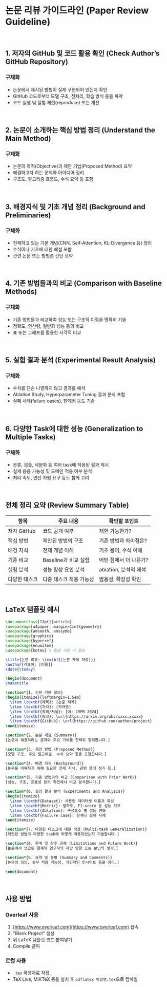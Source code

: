 # 논문 리뷰 가이드라인 (Paper Review Guideline)

<br>

## 1. 저자의 GitHub 및 코드 활용 확인 (Check Author’s GitHub Repository)

### 구체화

- 논문에서 제시된 방법이 실제 구현되어 있는지 확인
- GitHub 코드로부터 모델 구조, 전처리, 학습 방식 등을 파악
- 코드 실행 및 실험 재현(reproduce) 또는 개선

<br>

## 2. 논문이 소개하는 핵심 방법 정리 (Understand the Main Method)

### 구체화

- 논문의 목적(Objective)과 제안 기법(Proposed Method) 요약
- 해결하고자 하는 문제와 아이디어 정리
- 구조도, 알고리즘 흐름도, 수식 요약 등 포함

<br>

## 3. 배경지식 및 기초 개념 정리 (Background and Preliminaries)

### 구체화

- 전제하고 있는 기본 개념(CNN, Self-Attention, KL-Divergence 등) 정리
- 수식이나 기호에 대한 해설 포함
- 관련 논문 또는 방법론 간단 요약

<br>

## 4. 기존 방법들과의 비교 (Comparison with Baseline Methods)

### 구체화

- 기존 방법들과 비교하여 성능 또는 구조적 이점을 명확히 기술
- 정확도, 연산량, 일반화 성능 등의 비교
- 표 또는 그래프를 활용한 시각적 비교

<br>

## 5. 실험 결과 분석 (Experimental Result Analysis)

### 구체화

- 수치를 단순 나열하지 않고 결과를 해석
- Ablation Study, Hyperparameter Tuning 결과 분석 포함
- 실패 사례(failure cases), 한계점 등도 기술

<br>

## 6. 다양한 Task에 대한 성능 (Generalization to Multiple Tasks)

### 구체화

- 분류, 검출, 세분화 등 여러 task에 적용된 결과 제시
- 실제 응용 가능성 및 도메인 적응 여부 분석
- 처리 속도, 연산 자원 요구 등도 함께 고려

<br>

## 전체 정리 요약 (Review Summary Table)

| 항목               | 주요 내용                         | 확인할 포인트                |
|--------------------|----------------------------------|-------------------------------|
| 저자 GitHub        | 코드 공개 여부                    | 재현 가능한가?                |
| 핵심 방법          | 제안된 방법의 구조                | 기존 방법과 차이점은?         |
| 배경 지식          | 전제 개념 이해                    | 기초 용어, 수식 이해          |
| 기존 비교          | Baseline과 비교 실험              | 어떤 점에서 더 나은가?        |
| 실험 분석          | 성능 향상 요인 분석               | ablation, 분석적 해석         |
| 다양한 태스크      | 다중 태스크 적용 가능성           | 범용성, 확장성 확인           |

<br>

## LaTeX 템플릿 예시

```latex
\documentclass[11pt]{article}
\usepackage[a4paper, margin=1in]{geometry}
\usepackage{amsmath, amssymb}
\usepackage{graphicx}
\usepackage{hyperref}
\usepackage{enumitem}
\usepackage{kotex} % 한글 사용 시 필요

\title{논문 리뷰: \textbf{[논문 제목 작성]}}
\author{리뷰어: [이름]}
\date{\today}

\begin{document}
\maketitle

\section*{1. 논문 기본 정보}
\begin{itemize}[leftmargin=1.5em]
  \item \textbf{제목}: [논문 제목]
  \item \textbf{저자}: [저자명]
  \item \textbf{학회/저널}: [예: CVPR 2024]
  \item \textbf{링크}: \url{https://arxiv.org/abs/xxxx.xxxxx}
  \item \textbf{GitHub}: \url{https://github.com/author/project}
\end{itemize}

\section*{2. 논문 개요 (Summary)}
[논문이 해결하려는 문제와 주요 기여를 간략히 정리합니다.]

\section*{3. 제안 방법 (Proposed Method)}
[모델 구조, 주요 알고리즘, 수식 요약 등을 포함합니다.]

\section*{4. 배경 지식 (Background)}
[논문을 이해하기 위해 필요한 전제 지식, 관련 용어 정리 등.]

\section*{5. 기존 방법과의 비교 (Comparison with Prior Work)}
[성능, 구조, 효율성 등의 측면에서 비교 분석합니다.]

\section*{6. 실험 결과 분석 (Experiments and Analysis)}
\begin{itemize}
  \item \textbf{Dataset}: 사용된 데이터셋 이름과 특성
  \item \textbf{Metric}: 정확도, F1-score 등 성능 지표
  \item \textbf{Ablation}: 구성요소 별 성능 변화
  \item \textbf{Failure case}: 한계나 실패 사례
\end{itemize}

\section*{7. 다양한 태스크에 대한 적용 (Multi-task Generalization)}
[제안된 방법이 다양한 task에 어떻게 적용되었는지 기술합니다.]

\section*{8. 한계 및 향후 과제 (Limitations and Future Work)}
[논문에서 언급된 한계와 연구자의 제안 방향 또는 본인의 생각.]

\section*{9. 요약 및 총평 (Summary and Comments)}
[논문의 의의, 실무 적용 가능성, 개인적인 인사이트 등을 정리.]

\end{document}
```

<br>

## 사용 방법

### Overleaf 사용

1. [https://www.overleaf.com](https://www.overleaf.com) 접속
2. "Blank Project" 생성
3. 위 LaTeX 템플릿 코드 붙여넣기
4. Compile 클릭

### 로컬 사용

- `.tex` 확장자로 저장
- TeX Live, MiKTeX 등을 설치 후 `pdflatex 파일명.tex`으로 컴파일